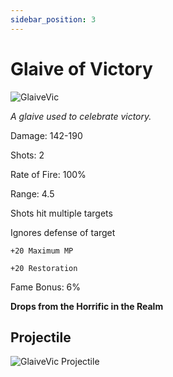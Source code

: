 ```yaml
---
sidebar_position: 3
---
```


# Glaive of Victory

![GlaiveVic](https://vwiki.valorserver.com/api/item/picture/glaive%20of%20victory)

<i>A glaive used to celebrate victory.</i>

Damage: 142-190

Shots: 2

Rate of Fire: 100% 

Range: 4.5

Shots hit multiple targets

Ignores defense of target

    +20 Maximum MP
    
    +20 Restoration

Fame Bonus: 6%

**Drops from the Horrific in the Realm**

## Projectile

![GlaiveVic Projectile](https://cdn.discordapp.com/attachments/953134990428868629/994769723927580732/glaiveofvictory.gif)
